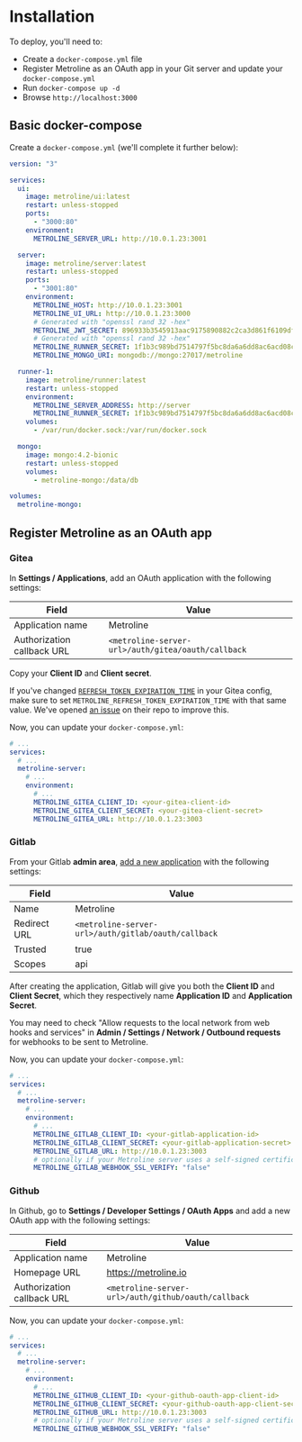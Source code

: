 # Installation

To deploy, you'll need to:
- Create a `docker-compose.yml` file
- Register Metroline as an OAuth app in your Git server and update your `docker-compose.yml`
- Run `docker-compose up -d`
- Browse `http://localhost:3000`

## Basic docker-compose

Create a `docker-compose.yml` (we'll complete it further below):

<div class="code-group" data-props='{ "lineNumbers": ["true"] }'>

```yaml
version: "3"

services:
  ui:
    image: metroline/ui:latest
    restart: unless-stopped
    ports:
      - "3000:80"
    environment:
      METROLINE_SERVER_URL: http://10.0.1.23:3001

  server:
    image: metroline/server:latest
    restart: unless-stopped
    ports:
      - "3001:80"
    environment:
      METROLINE_HOST: http://10.0.1.23:3001
      METROLINE_UI_URL: http://10.0.1.23:3000
      # Generated with "openssl rand 32 -hex"
      METROLINE_JWT_SECRET: 896933b3545913aac9175890882c2ca3d861f6109dfe2c48f1b4c15686c59542
      # Generated with "openssl rand 32 -hex"
      METROLINE_RUNNER_SECRET: 1f1b3c989bd7514797f5bc8da6a6dd8ac6acd08c3719acf47aa2a7f4aa1a7e57
      METROLINE_MONGO_URI: mongodb://mongo:27017/metroline

  runner-1:
    image: metroline/runner:latest
    restart: unless-stopped
    environment:
      METROLINE_SERVER_ADDRESS: http://server
      METROLINE_RUNNER_SECRET: 1f1b3c989bd7514797f5bc8da6a6dd8ac6acd08c3719acf47aa2a7f4aa1a7e57
    volumes:
      - /var/run/docker.sock:/var/run/docker.sock

  mongo:
    image: mongo:4.2-bionic
    restart: unless-stopped
    volumes:
      - metroline-mongo:/data/db

volumes:
  metroline-mongo:
```

</div>

## Register Metroline as an OAuth app

### Gitea

In **Settings / Applications**, add an OAuth application with the following settings:

| Field | Value |
| ---- | ---- |
| Application name   | Metroline | 
| Authorization callback URL | `<metroline-server-url>/auth/gitea/oauth/callback` |

Copy your **Client ID** and **Client secret**.

<div class="blockquote" data-props='{ "mod": "info" }'>

If you've changed [`REFRESH_TOKEN_EXPIRATION_TIME`](https://docs.gitea.io/en-us/config-cheat-sheet/#oauth2-oauth2) in your Gitea config, make sure to set `METROLINE_REFRESH_TOKEN_EXPIRATION_TIME` with that same value. We've opened [an issue](https://github.com/go-gitea/gitea/issues/12641) on their repo to improve this.

</div>

Now, you can update your `docker-compose.yml`:

<div class="code-group" data-props='{ "lineNumbers": ["true"] }'>

```yaml
# ...
services:
  # ...
  metroline-server:
    # ...
    environment:
      # ...
      METROLINE_GITEA_CLIENT_ID: <your-gitea-client-id>
      METROLINE_GITEA_CLIENT_SECRET: <your-gitea-client-secret>
      METROLINE_GITEA_URL: http://10.0.1.23:3003
```

</div>

### Gitlab

From your Gitlab **admin area**, [add a new application](https://docs.gitlab.com/ee/integration/oauth_provider.html#adding-an-application-through-the-profile) with the following settings:

| Field | Value |
| ---- | ---- |
| Name   | Metroline | 
| Redirect URL | `<metroline-server-url>/auth/gitlab/oauth/callback` |
| Trusted | true |
| Scopes | api |

After creating the application, Gitlab will give you both the **Client ID** and **Client Secret**, which they respectively name **Application ID** and **Application Secret**.

<div class="blockquote" data-props='{ "mod": "warning" }'>

You may need to check "Allow requests to the local network from web hooks and services" in **Admin / Settings / Network / Outbound requests** for webhooks to be sent to Metroline.

</div>

Now, you can update your `docker-compose.yml`:

<div class="code-group" data-props='{ "lineNumbers": ["true"] }'>

```yaml
# ...
services:
  # ...
  metroline-server:
    # ...
    environment:
      # ...
      METROLINE_GITLAB_CLIENT_ID: <your-gitlab-application-id>
      METROLINE_GITLAB_CLIENT_SECRET: <your-gitlab-application-secret>
      METROLINE_GITLAB_URL: http://10.0.1.23:3003
      # optionally if your Metroline server uses a self-signed certificate
      METROLINE_GITLAB_WEBHOOK_SSL_VERIFY: "false"
```

</div>

### Github

In Github, go to **Settings / Developer Settings / OAuth Apps** and add a new OAuth app with the following settings:

| Field | Value |
| ---- | ---- |
| Application name   | Metroline | 
| Homepage URL   | https://metroline.io | 
| Authorization callback URL | `<metroline-server-url>/auth/github/oauth/callback` |

Now, you can update your `docker-compose.yml`:

<div class="code-group" data-props='{ "lineNumbers": ["true"] }'>

```yaml
# ...
services:
  # ...
  metroline-server:
    # ...
    environment:
      # ...
      METROLINE_GITHUB_CLIENT_ID: <your-github-oauth-app-client-id>
      METROLINE_GITHUB_CLIENT_SECRET: <your-github-oauth-app-client-secret>
      METROLINE_GITHUB_URL: http://10.0.1.23:3003
      # optionally if your Metroline server uses a self-signed certificate
      METROLINE_GITHUB_WEBHOOK_SSL_VERIFY: "false"
```

</div>
